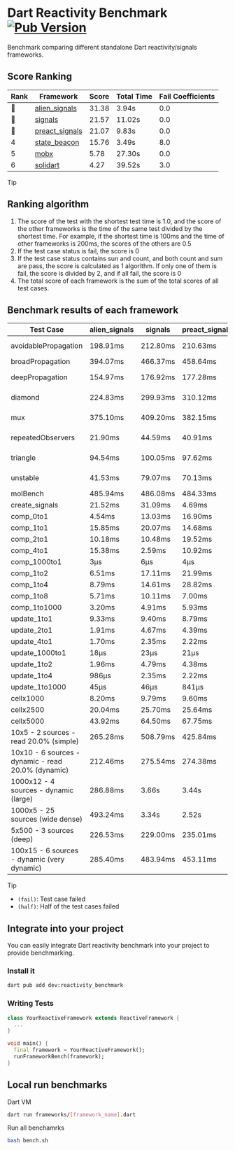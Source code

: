 # Dart Reactivity Benchmark [![Pub Version](https://img.shields.io/pub/v/reactivity_benchmark)](https://pub.dev/packages/reactivity_benchmark)

Benchmark comparing different standalone Dart reactivity/signals frameworks.

## Score Ranking

<!-- Rank Table -->
| Rank | Framework | Score | Total Time | Fail Coefficients |
|---|---|---|---|---|
| 🥇 | [alien_signals](https://pub.dev/packages/alien_signals) | 31.38 | 3.94s | 0.0 |
| 🥈 | [signals](https://pub.dev/packages/signals) | 21.57 | 11.02s | 0.0 |
| 🥉 | [preact_signals](https://pub.dev/packages/preact_signals) | 21.07 | 9.83s | 0.0 |
| 4 | [state_beacon](https://pub.dev/packages/state_beacon) | 15.76 | 3.49s | 8.0 |
| 5 | [mobx](https://pub.dev/packages/mobx) | 5.78 | 27.30s | 0.0 |
| 6 | [solidart](https://pub.dev/packages/solidart) | 4.27 | 39.52s | 3.0 |
<!-- Rank Table End -->

> [!TIP]
> ## Ranking algorithm
>
> 1. The score of the test with the shortest test time is 1.0, and the score of the other frameworks is the time of the same test divided by the shortest time. For example, if the shortest time is 100ms and the time of other frameworks is 200ms, the scores of the others are 0.5
> 2. If the test case status is fail, the score is 0
> 3. If the test case status contains sun and count, and both count and sum are pass, the score is calculated as 1 algorithm. If only one of them is fail, the score is divided by 2, and if all fail, the score is 0
> 4. The total score of each framework is the sum of the total scores of all test cases.

## Benchmark results of each framework

<!-- Benchmark Table -->
| Test Case | alien_signals | signals | preact_signals | solidart | state_beacon | mobx |
|---|---|---|---|---|---|---|
| avoidablePropagation | 198.91ms | 212.80ms | 210.63ms | 2.19s | 169.13ms (fail) | 2.32s |
| broadPropagation | 394.07ms | 466.37ms | 458.64ms | 5.47s | 6.83ms (fail) | 4.36s |
| deepPropagation | 154.97ms | 176.92ms | 177.28ms | 2.02s | 138.79ms (fail) | 1.56s |
| diamond | 224.83ms | 299.93ms | 310.12ms | 3.41s | 196.35ms (fail) | 2.45s |
| mux | 375.10ms | 409.20ms | 382.15ms | 2.05s | 195.32ms (fail) | 1.81s |
| repeatedObservers | 21.90ms | 44.59ms | 40.91ms | 209.83ms | 53.38ms (fail) | 234.90ms |
| triangle | 94.54ms | 100.05ms | 97.62ms | 1.13s | 76.60ms (fail) | 766.11ms |
| unstable | 41.53ms | 79.07ms | 70.13ms | 339.76ms | 344.57ms (fail) | 354.26ms |
| molBench | 485.94ms | 486.08ms | 484.33ms | 1.75s | 920μs | 588.45ms |
| create_signals | 21.52ms | 31.09ms | 4.69ms | 62.72ms | 71.72ms | 63.68ms |
| comp_0to1 | 4.54ms | 13.03ms | 16.90ms | 32.68ms | 54.07ms | 23.83ms |
| comp_1to1 | 15.85ms | 20.07ms | 14.68ms | 44.88ms | 52.58ms | 39.53ms |
| comp_2to1 | 10.18ms | 10.48ms | 19.52ms | 20.33ms | 33.15ms | 23.96ms |
| comp_4to1 | 15.38ms | 2.59ms | 10.92ms | 14.49ms | 17.21ms | 18.03ms |
| comp_1000to1 | 3μs | 6μs | 4μs | 2.12ms | 60μs | 17μs |
| comp_1to2 | 6.51ms | 17.11ms | 21.99ms | 32.64ms | 46.76ms | 31.15ms |
| comp_1to4 | 8.79ms | 14.61ms | 28.82ms | 29.01ms | 43.20ms | 28.89ms |
| comp_1to8 | 5.71ms | 10.11ms | 7.00ms | 22.56ms | 43.85ms | 21.61ms |
| comp_1to1000 | 3.20ms | 4.91ms | 5.93ms | 19.28ms | 40.09ms | 16.06ms |
| update_1to1 | 9.33ms | 9.40ms | 8.79ms | 42.74ms | 8.56ms | 27.85ms |
| update_2to1 | 1.91ms | 4.67ms | 4.39ms | 21.85ms | 2.90ms | 13.98ms |
| update_4to1 | 1.70ms | 2.35ms | 2.22ms | 10.71ms | 1.49ms | 6.88ms |
| update_1000to1 | 18μs | 23μs | 21μs | 114μs | 15μs | 71μs |
| update_1to2 | 1.96ms | 4.79ms | 4.38ms | 21.55ms | 6.37ms | 14.79ms |
| update_1to4 | 986μs | 2.35ms | 2.22ms | 10.93ms | 1.45ms | 6.85ms |
| update_1to1000 | 45μs | 46μs | 841μs | 238μs | 416μs | 205μs |
| cellx1000 | 8.20ms | 9.79ms | 9.60ms | 151.26ms | 5.29ms | 81.49ms |
| cellx2500 | 20.04ms | 25.70ms | 25.64ms | 462.77ms | 19.39ms | 235.00ms |
| cellx5000 | 43.92ms | 64.50ms | 67.75ms | 1.04s | 61.09ms | 591.12ms |
| 10x5 - 2 sources - read 20.0% (simple) | 265.28ms | 508.79ms | 425.84ms | 2.67s (half) | 250.83ms | 2.00s |
| 10x10 - 6 sources - dynamic - read 20.0% (dynamic) | 212.46ms | 275.54ms | 274.38ms | 2.42s (half) | 203.92ms | 1.51s |
| 1000x12 - 4 sources - dynamic (large) | 286.88ms | 3.66s | 3.44s | 4.11s (half) | 341.73ms | 1.71s |
| 1000x5 - 25 sources (wide dense) | 493.24ms | 3.34s | 2.52s | 4.93s (half) | 503.24ms | 3.59s |
| 5x500 - 3 sources (deep) | 226.53ms | 229.00ms | 235.01ms | 1.98s (half) | 233.61ms | 1.13s |
| 100x15 - 6 sources - dynamic (very dynamic) | 285.40ms | 483.94ms | 453.11ms | 2.79s (half) | 262.26ms | 1.68s |
<!-- Benchmark Table End -->

> [!TIP]
> - `(fail)`: Test case failed
> - `(half)`: Half of the test cases failed

## Integrate into your project

You can easily integrate Dart reactivity benchmark into your project to provide benchmarking.

### Install it

```bash
dart pub add dev:reactivity_benchmark
```

### Writing Tests

```dart
class YourReactiveFramework extends ReactiveFramework {
  ...
}

void main() {
  final framework = YourReactiveFramework();
  runFrameworkBench(framework);
}
```

## Local run benchmarks

Dart VM
```bash
dart run frameworks/[framework_name].dart
```

Run all benchamrks
```bash
bash bench.sh
```
